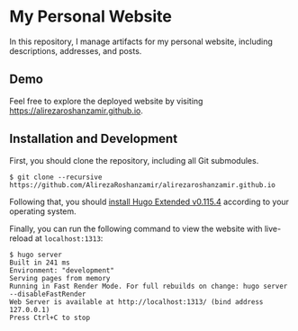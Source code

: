 # My Personal Website
In this repository, I manage artifacts for my personal website, including descriptions, addresses, and posts.

## Demo
Feel free to explore the deployed website by visiting https://alirezaroshanzamir.github.io.

## Installation and Development
First, you should clone the repository, including all Git submodules.

```console
$ git clone --recursive https://github.com/AlirezaRoshanzamir/alirezaroshanzamir.github.io
```

Following that, you should [install Hugo Extended v0.115.4](https://gohugo.io/installation/) according to your operating system.

Finally, you can run the following command to view the website with live-reload at `localhost:1313`:

```console
$ hugo server
Built in 241 ms
Environment: "development"
Serving pages from memory
Running in Fast Render Mode. For full rebuilds on change: hugo server --disableFastRender
Web Server is available at http://localhost:1313/ (bind address 127.0.0.1)
Press Ctrl+C to stop
```
